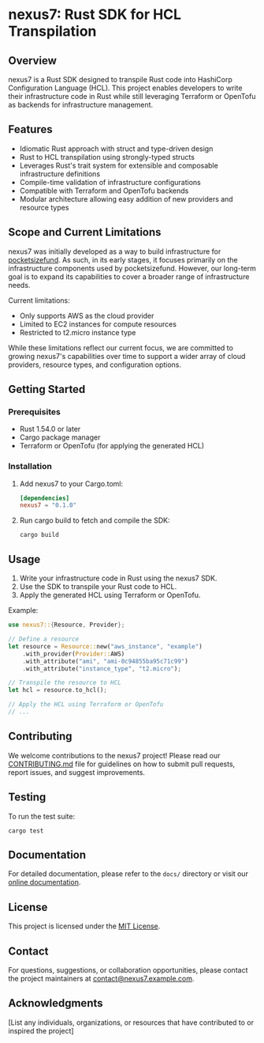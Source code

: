 # nexus7: Rust SDK for HCL Transpilation

## Overview

nexus7 is a Rust SDK designed to transpile Rust code into HashiCorp Configuration Language (HCL). This project enables developers to write their infrastructure code in Rust while still leveraging Terraform or OpenTofu as backends for infrastructure management.

## Features

- Idiomatic Rust approach with struct and type-driven design
- Rust to HCL transpilation using strongly-typed structs
- Leverages Rust's trait system for extensible and composable infrastructure definitions
- Compile-time validation of infrastructure configurations
- Compatible with Terraform and OpenTofu backends
- Modular architecture allowing easy addition of new providers and resource types

## Scope and Current Limitations

nexus7 was initially developed as a way to build infrastructure for [pocketsizefund](https://github.com/pocketsizefund/pocketsizefund). As such, in its early stages, it focuses primarily on the infrastructure components used by pocketsizefund. However, our long-term goal is to expand its capabilities to cover a broader range of infrastructure needs.

Current limitations:
- Only supports AWS as the cloud provider
- Limited to EC2 instances for compute resources
- Restricted to t2.micro instance type

While these limitations reflect our current focus, we are committed to growing nexus7's capabilities over time to support a wider array of cloud providers, resource types, and configuration options.

## Getting Started

### Prerequisites

- Rust 1.54.0 or later
- Cargo package manager
- Terraform or OpenTofu (for applying the generated HCL)

### Installation

1. Add nexus7 to your Cargo.toml:
   ```toml
   [dependencies]
   nexus7 = "0.1.0"
   ```

2. Run cargo build to fetch and compile the SDK:
   ```
   cargo build
   ```

## Usage

1. Write your infrastructure code in Rust using the nexus7 SDK.
2. Use the SDK to transpile your Rust code to HCL.
3. Apply the generated HCL using Terraform or OpenTofu.

Example:

```rust
use nexus7::{Resource, Provider};

// Define a resource
let resource = Resource::new("aws_instance", "example")
    .with_provider(Provider::AWS)
    .with_attribute("ami", "ami-0c94855ba95c71c99")
    .with_attribute("instance_type", "t2.micro");

// Transpile the resource to HCL
let hcl = resource.to_hcl();

// Apply the HCL using Terraform or OpenTofu
// ...
```

## Contributing

We welcome contributions to the nexus7 project! Please read our [CONTRIBUTING.md](CONTRIBUTING.md) file for guidelines on how to submit pull requests, report issues, and suggest improvements.

## Testing

To run the test suite:

```
cargo test
```

## Documentation

For detailed documentation, please refer to the `docs/` directory or visit our [online documentation](https://nexus7-docs.example.com).

## License

This project is licensed under the [MIT License](LICENSE).

## Contact

For questions, suggestions, or collaboration opportunities, please contact the project maintainers at [contact@nexus7.example.com](mailto:contact@nexus7.example.com).

## Acknowledgments

[List any individuals, organizations, or resources that have contributed to or inspired the project]